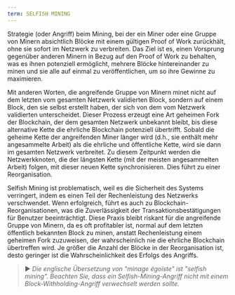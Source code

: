 ```yaml
---
term: SELFISH MINING
---
```


Strategie (oder Angriff) beim Mining, bei der ein Miner oder eine Gruppe von Minern absichtlich Blöcke mit einem gültigen Proof of Work zurückhält, ohne sie sofort im Netzwerk zu verbreiten. Das Ziel ist es, einen Vorsprung gegenüber anderen Minern in Bezug auf den Proof of Work zu behalten, was es ihnen potenziell ermöglicht, mehrere Blöcke hintereinander zu minen und sie alle auf einmal zu veröffentlichen, um so ihre Gewinne zu maximieren.

Mit anderen Worten, die angreifende Gruppe von Minern minet nicht auf dem letzten vom gesamten Netzwerk validierten Block, sondern auf einem Block, den sie selbst erstellt haben, der sich von dem vom Netzwerk validierten unterscheidet. Dieser Prozess erzeugt eine Art geheimen Fork der Blockchain, der dem gesamten Netzwerk unbekannt bleibt, bis diese alternative Kette die ehrliche Blockchain potenziell übertrifft. Sobald die geheime Kette der angreifenden Miner länger wird (d.h., sie enthält mehr angesammelte Arbeit) als die ehrliche und öffentliche Kette, wird sie dann im gesamten Netzwerk verbreitet. Zu diesem Zeitpunkt werden die Netzwerkknoten, die der längsten Kette (mit der meisten angesammelten Arbeit) folgen, mit dieser neuen Kette synchronisieren. Dies führt zu einer Reorganisation.

Selfish Mining ist problematisch, weil es die Sicherheit des Systems verringert, indem es einen Teil der Rechenleistung des Netzwerks verschwendet. Wenn erfolgreich, führt es auch zu Blockchain-Reorganisationen, was die Zuverlässigkeit der Transaktionsbestätigungen für Benutzer beeinträchtigt. Diese Praxis bleibt riskant für die angreifende Gruppe von Minern, da es oft profitabler ist, normal auf dem letzten öffentlich bekannten Block zu minen, anstatt Rechenleistung einem geheimen Fork zuzuweisen, der wahrscheinlich nie die ehrliche Blockchain übertreffen wird. Je größer die Anzahl der Blöcke in der Reorganisation ist, desto geringer ist die Wahrscheinlichkeit des Erfolgs des Angriffs.

> ► *Die englische Übersetzung von "minage égoïste" ist "selfish mining". Beachten Sie, dass ein Selfish-Mining-Angriff nicht mit einem Block-Withholding-Angriff verwechselt werden sollte.*